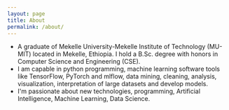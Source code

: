 ```yaml
---
layout: page
title: About
permalink: /about/
---
```

 
* A graduate of Mekelle University-Mekelle Institute of Technology (MU-MIT) located in Mekelle, Ethiopia. I hold a B.Sc. degree with honors in Computer Science and Engineering (CSE). 
* I am capable in python programming,  machine learning software tools like TensorFlow, PyTorch and mlflow, data mining, cleaning, analysis, visualization, interpretation of large datasets and develop models.
* I'm passionate about new technologies, programming, Artificial Intelligence, Machine Learning, Data Science.
